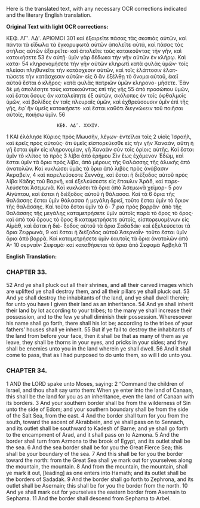 Here is the translated text, with any necessary OCR corrections indicated and the literary English translation.

**Original Text with light OCR corrections:**

ΚΕΦ. ΛΓʹ. ΛΔʹ.                  ΑΡΙΘΜΟΙ             301
καὶ ἐξαιρεῖτε πάσας τὰς σκοπιὰς αὐτῶν, καὶ πάντα τὰ εἴδωλα τὰ
ἐγκορυφωτὰ αὐτῶν ἀπολεῖτε αὐτά, καὶ πάσας τὰς στήλας αὐτῶν ἐξαιρεῖτε· καὶ ἀπολεῖτε τοὺς κατοικοῦντας τὴν γῆν, καὶ κατοικήσετε 53
ἐν αὐτῇ· ὑμῖν γὰρ δέδωκα τὴν γῆν αὐτῶν ἐν κλήρῳ. Καὶ κατα- 54
κληρονομήσετε τὴν γῆν αὐτῶν κληρωτὶ κατὰ φυλὰς ὑμῶν· τοῖς
πλείσσι πληθυνεῖτε τὴν κατάσχεσιν αὐτῶν, καὶ τοῖς ἐλάττοσιν ἐλατ-
τώσετε τὴν κατάσχεσιν αὐτῶν· εἰς ὃ ἂν ἐξέλθῃ τὸ ὄνομα αὐτοῦ,
ἐκεῖ αὐτοῦ ἔσται ὁ κλῆρος· κατὰ φυλὰς πατριῶν ὑμῶν κληρονο-
μήσετε. Ἐὰν δὲ μὴ ἀπολέσητε τοὺς κατοικοῦντας ἐπὶ τῆς γῆς 55
ἀπὸ προσώπου ὑμῶν, καὶ ἔσται ὅσους ἂν καταλείπητε ἐξ αὐτῶν,
σκόλοπες ἐν τοῖς ὀφθαλμοῖς ὑμῶν, καὶ βολίδες ἐν ταῖς πλευραῖς
ὑμῶν, καὶ ἐχθρεύσουσιν ὑμῖν ἐπὶ τῆς γῆς, ἐφ᾿ ἣν ὑμεῖς κατοικήσετε·
καὶ ἔσται καθότι διεγνώκειν τοῦ ποιῆσαι αὐτοῖς, ποιήσω ὑμῖν. 56

                       ΚΕΦ. ΛΔʹ. XXXIV.

1 ΚΑΙ ἐλάλησε Κύριος πρὸς Μωυσῆν, λέγων· ἐντεῖλαι τοῖς 2
υἱοῖς Ἰσραήλ, καὶ ἐρεῖς πρὸς αὐτούς· ὅτι ὑμεῖς εἰσπορεύεσθε εἰς
τὴν γῆν Χαναάν, αὕτη ἡ γῆ ἔσται ὑμῖν εἰς κληρονομίαν, γῆ Χαναὰν σὺν τοῖς ὁρίοις αὐτῆς. Καὶ ἔσται ὑμῖν τὸ κλίτος τὸ πρὸς 3
λίβα ἀπὸ ἐρήμου Σὶν ἕως ἐχόμενον Ἐδώμ, καὶ ἔσται ὑμῖν τὰ ὅρια
πρὸς λίβα, ἀπὸ μέρους τῆς θαλάσσης τῆς ἁλυκῆς ἀπὸ ἀνατολῶν.
Καὶ κυκλώσει ὑμᾶς τὰ ὅρια ἀπὸ λιβὸς πρὸς ἀνάβασιν Ἀκραβείν, 4
καὶ παρελεύσεστε Σεννὰχ, καὶ ἔσται ἡ διέξοδος αὐτοῦ πρὸς λίβα
Κάδης τοῦ Βαρνῆ, καὶ ἐξελεύσεστε εἰς ἔπαυλιν Ἀρὰδ, καὶ παρε-
λεύσεται Ἀσεμωνᾶ. Καὶ κυκλώσει τὰ ὅρια ἀπὸ Ἀσεμωνᾶ χείμαρ- 5
ρον Αἰγύπτου, καὶ ἔσται ἡ διέξοδος αὐτοῦ ἡ θάλασσα. Καὶ τὰ 6
ὅρια τῆς θαλάσσης ἔσται ὑμῖν θάλασσα ἡ μεγάλη δριεῖ, τοῦτο
ἔσται ὑμῖν τὸ ὅριον τῆς θαλάσσης. Καὶ τοῦτο ἔσται ὑμῖν τὰ ὅ- 7
ρια πρὸς βορρᾶν· ἀπὸ τῆς θαλάσσης τῆς μεγάλης καταμετρήσετε
ὑμῖν αὐτοῖς παρὰ τὸ ὄρος τὸ ὄρος· καὶ ἀπὸ τοῦ ὄρους τὸ ὄρος 8
καταμετρήσετε αὐτοῖς, εἰσπορευομένων εἰς Αἱμὰθ, καὶ ἔσται ἡ διέ-
ξοδος αὐτοῦ τὰ ὅρια Σαδαδάκ· καὶ ἐξελεύσεται τὰ ὅρια Ζεφρωνὰ, 9
καὶ ἔσται ἡ διέξοδος αὐτοῦ Ἀσερναΐν· τοῦτο ἔσται ὑμῖν ὅρια ἀπὸ
βορρᾶ. Καὶ καταμετρήσετε ὑμῖν ἑαυτοῖς τὰ ὅρια ἀνατολῶν ἀπὸ Ἀ- 10
σερναΐν· Σεφαμά· καὶ καταθήσεται τὰ ὅρια ἀπὸ Σεφαμὰ Ἀρβηλὰ 11

**English Translation:**

### CHAPTER 33.

52 And ye shall pluck out all their shrines, and all their carved images which are uplifted ye shall destroy them, and all their pillars ye shall pluck out.
53 And ye shall destroy the inhabitants of the land, and ye shall dwell therein; for unto you have I given their land as an inheritance.
54 And ye shall inherit their land by lot according to your tribes; to the many ye shall increase their possession, and to the few ye shall diminish their possession. Wheresoever his name shall go forth, there shall his lot be; according to the tribes of your fathers’ houses shall ye inherit.
55 But if ye fail to destroy the inhabitants of the land from before your face, then it shall be that as many of them as ye leave, they shall be thorns in your eyes, and pricks in your sides; and they shall be enemies unto you in the land wherein ye shall dwell.
56 And it shall come to pass, that as I had purposed to do unto them, so will I do unto you.

### CHAPTER 34.

1 AND the LORD spake unto Moses, saying:
2 “Command the children of Israel, and thou shalt say unto them: When ye enter into the land of Canaan, this shall be the land for you as an inheritance, even the land of Canaan with its borders.
3 And your southern border shall be from the wilderness of Sin unto the side of Edom; and your southern boundary shall be from the side of the Salt Sea, from the east.
4 And the border shall turn for you from the south, toward the ascent of Akrabbein, and ye shall pass on to Sennach, and its outlet shall be southward to Kadesh of Barne; and ye shall go forth to the encampment of Arad, and it shall pass on to Azmona.
5 And the border shall turn from Azmona to the brook of Egypt, and its outlet shall be the sea.
6 And the sea border shall be for you the Great Fierce Sea; this shall be your boundary of the sea.
7 And this shall be for you the border toward the north: from the Great Sea shall ye mark out for yourselves along the mountain, the mountain.
8 And from the mountain, the mountain, shall ye mark it out, [leading] as one enters into Hamath; and its outlet shall be the borders of Sadadak.
9 And the border shall go forth to Zephrona, and its outlet shall be Asernain; this shall be for you the border from the north.
10 And ye shall mark out for yourselves the eastern border from Asernain to Sephama.
11 And the border shall descend from Sephama to Arbel.